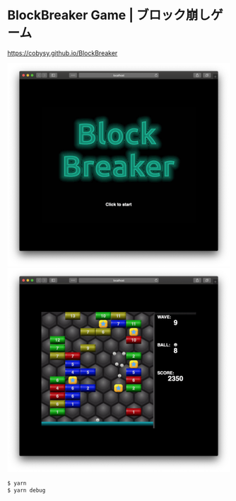 #  BlockBreaker Game | ブロック崩しゲーム

https://cobysy.github.io/BlockBreaker

![](docs/sh1.png)
![](docs/sh2.png)

```shell
$ yarn
$ yarn debug
```